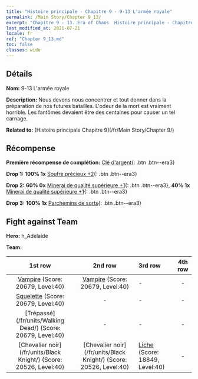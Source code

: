 ```yaml
---
title: "Histoire principale - Chapitre 9 - 9-13 L'armée royale"
permalink: /Main Story/Chapter 9_13/
excerpt: "Chapitre 9 - 13. Era of Chaos  Histoire principale - Chapitre 9_13. 9-13 L'armée royale"
last_modified_at: 2021-07-21
locale: fr
ref: "Chapter 9_13.md"
toc: false
classes: wide
---
```


## Détails

 **Nom:** 9-13 L'armée royale

 **Description:** Nous devons nous concentrer et tout donner dans la préparation de nos futures batailles. L'odeur de la mort est vraiment horrible. Les fantômes devaient être des centaines pour causer un tel carnage.

 **Related to:** [Histoire principale Chapitre 9](/fr/Main Story/Chapter 9/)

## Récompense

 **Première récompense de complétion:** [Clé d'argent](/ItemsFR/con_693/){: .btn .btn--era3}

 **Drop 1:** **100% 1x** [Soufre précieux +2](/ItemsFR/mat_29/){: .btn .btn--era3}

 **Drop 2:** **60% 0x** [Minerai de qualité supérieure +1](/ItemsFR/mat_19/){: .btn .btn--era3}, **40% 1x** [Minerai de qualité supérieure +1](/ItemsFR/mat_19/){: .btn .btn--era3}

 **Drop 3:** **100% 1x** [Parchemins de sorts](/ItemsFR/con_694/){: .btn .btn--era3}


## Fight against Team
 **Hero:** h_Adelaide

 **Team:**


  | 1st row | 2nd row | 3rd row | 4th row |
  |:----:|:----:|:----|:----:|
  | [Vampire](/fr/units/Vampire/) (Score: 20679, Level:40)  | [Vampire](/fr/units/Vampire/) (Score: 20679, Level:40)  | - | - |
  | [Squelette](/fr/units/Skeleton/) (Score: 20679, Level:40)  | - | - | - |
  | [Trépassé](/fr/units/Walking Dead/) (Score: 20679, Level:40)  | - | - | - |
  | [Chevalier noir](/fr/units/Black Knight/) (Score: 20526, Level:40)  | [Chevalier noir](/fr/units/Black Knight/) (Score: 20526, Level:40)  | [Liche](/fr/units/Lich/) (Score: 18849, Level:40)  | - |


